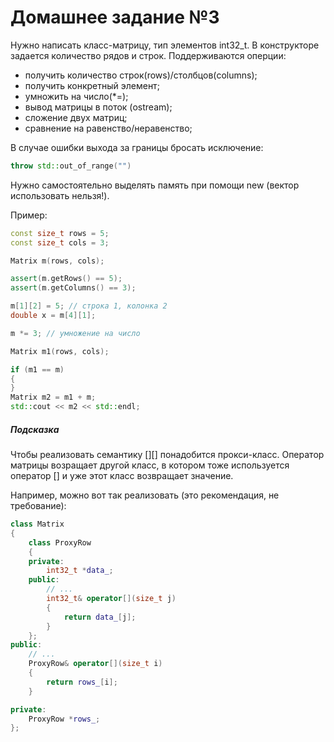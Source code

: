 # Домашнее задание №3

Нужно написать класс-матрицу, тип элементов int32_t. В конструкторе задается количество рядов и строк. Поддерживаются оперции:
- получить количество строк(rows)/столбцов(columns);
- получить конкретный элемент;
- умножить на число(*=);
- вывод матрицы в поток (ostream);
- сложение двух матриц;
- сравнение на равенство/неравенство;

В случае ошибки выхода за границы бросать исключение:

```c++
throw std::out_of_range("")
```

Нужно самостоятельно выделять память при помощи new (вектор использовать нельзя!).

Пример:

```c++
const size_t rows = 5;
const size_t cols = 3;

Matrix m(rows, cols);

assert(m.getRows() == 5);
assert(m.getColumns() == 3);

m[1][2] = 5; // строка 1, колонка 2
double x = m[4][1];

m *= 3; // умножение на число

Matrix m1(rows, cols);

if (m1 == m)
{
}
Matrix m2 = m1 + m;
std::cout << m2 << std::endl;
```

##### Подсказка

Чтобы реализовать семантику [][] понадобится прокси-класс. Оператор матрицы возращает другой класс, в котором тоже используется оператор [] и уже этот класс возвращает значение.

Например, можно вот так реализовать (это рекомендация, не требование):

```c++
class Matrix
{
    class ProxyRow
    {
    private:
        int32_t *data_;
    public:
        // ...
        int32_t& operator[](size_t j)
        {
            return data_[j];
        }
    };
public:
    // ...
    ProxyRow& operator[](size_t i)
    {
        return rows_[i];
    }

private:
    ProxyRow *rows_;
};
```